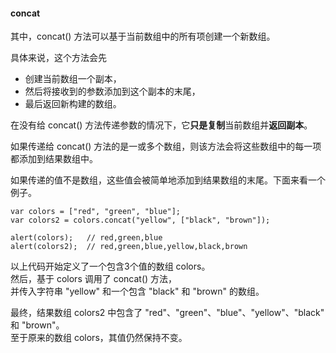 #### concat

    
其中，concat() 方法可以基于当前数组中的所有项创建一个新数组。  

具体来说，这个方法会先  

 - 创建当前数组一个副本，  
 - 然后将接收到的参数添加到这个副本的末尾，  
 - 最后返回新构建的数组。  
 
在没有给 concat() 方法传递参数的情况下，它**只是复制**当前数组并**返回副本**。  

如果传递给 concat() 方法的是<red>一或多个数组</red>，则该方法会将这些数组中的<red>每一项</red>都添加到结果数组中。

如果传递的值<red>不是数组</red>，这些值会被简单地<red>添加到结果数组的末尾</red>。下面来看一个例子。  

	var colors = ["red", "green", "blue"];
    var colors2 = colors.concat("yellow", ["black", "brown"]);

    alert(colors);   // red,green,blue
    alert(colors2);  // red,green,blue,yellow,black,brown

以上代码开始定义了一个包含3个值的数组 colors。  
然后，基于 colors 调用了 concat() 方法，  
并传入字符串 "yellow" 和一个包含 "black" 和 "brown" 的数组。  

最终，结果数组 colors2 中包含了 "red"、"green"、"blue"、"yellow"、"black" 和 "brown"。  
<red>至于原来的数组 colors，其值仍然保持不变。</red>



